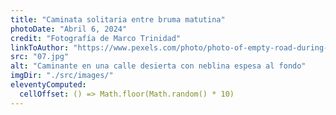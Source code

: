```yaml
---
title: "Caminata solitaria entre bruma matutina"
photoDate: "Abril 6, 2024"
credit: "Fotografía de Marco Trinidad"
linkToAuthor: "https://www.pexels.com/photo/photo-of-empty-road-during-daytime-3295140/"
src: "07.jpg"
alt: "Caminante en una calle desierta con neblina espesa al fondo"
imgDir: "./src/images/"
eleventyComputed:
  cellOffset: () => Math.floor(Math.random() * 10)
---
```

